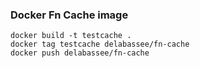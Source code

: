 ### Docker Fn Cache image

```
docker build -t testcache .
docker tag testcache delabassee/fn-cache
docker push delabassee/fn-cache
```
